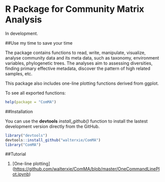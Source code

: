 # R Package for Community Matrix Analysis

In development. 

##Use my time to save your time

The package contains functions to read, write, manipulate, visualize, analyse community data and its meta data, 
such as taxonomy, environment variables, phylogenetic trees. The analyses aim to assessing diversities,
finding primary effective metadata, discover the pattern of high related samples, etc.   

This package also includes one-line plotting functions derived from ggplot.

To see all exported functions:
```R
help(package = "ComMA")
```

##Installation

You can use the **devtools** *install\_github()* function to install the lastest development version directly from the GitHub.

```R
library("devtools")
devtools::install_github("walterxie/ComMA")
library("ComMA")
```

##Tutorial

1. [One-line plotting] (https://github.com/walterxie/ComMA/blob/master/OneCommandLinePlot.ipynb)


